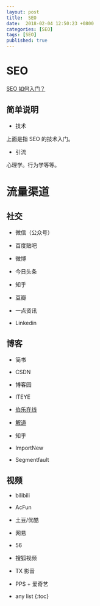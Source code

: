 ```yaml
---
layout: post
title:  SEO
date:  2018-02-04 12:50:23 +0800
categories: [SEO]
tags: [SEO]
published: true
---
```



# SEO

[SEO 如何入门？](https://www.zhihu.com/question/19808544/answer/18476431)


## 简单说明

- 技术

上面是指 SEO 的技术入门。

- 引流

心理学。行为学等等。


# 流量渠道

## 社交

- 微信（公众号）

- 百度贴吧

- 微博

- 今日头条

- 知乎

- 豆瓣

- 一点资讯

- Linkedin
 
## 博客
 
- 简书

- CSDN

- 博客园

- ITEYE

- [伯乐在线](http://blog.jobbole.com/110593/)

- [解道](http://www.jdon.com/)

- 知乎

- ImportNew

- Segmentfault

## 视频

- bilibili

- AcFun

- 土豆/优酷

- 网易

- 56

- 搜狐视频

- TX 影音

- PPS + 爱奇艺

* any list
{:toc}